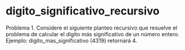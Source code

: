 # digito_significativo_recursivo
Problema 1. Considere el siguiente planteo recursivo que resuelve el problema de calcular el dígito más significativo
de un número entero. Ejemplo: digito_mas_significativo (4319) retornará 4.
